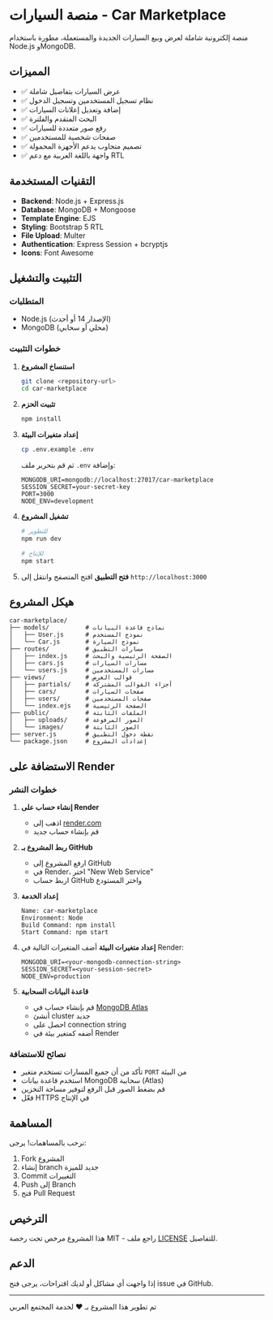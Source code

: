 # منصة السيارات - Car Marketplace

منصة إلكترونية شاملة لعرض وبيع السيارات الجديدة والمستعملة، مطورة باستخدام Node.js وMongoDB.

## المميزات

- ✅ عرض السيارات بتفاصيل شاملة
- ✅ نظام تسجيل المستخدمين وتسجيل الدخول
- ✅ إضافة وتعديل إعلانات السيارات
- ✅ البحث المتقدم والفلترة
- ✅ رفع صور متعددة للسيارات
- ✅ صفحات شخصية للمستخدمين
- ✅ تصميم متجاوب يدعم الأجهزة المحمولة
- ✅ واجهة باللغة العربية مع دعم RTL

## التقنيات المستخدمة

- **Backend**: Node.js + Express.js
- **Database**: MongoDB + Mongoose
- **Template Engine**: EJS
- **Styling**: Bootstrap 5 RTL
- **File Upload**: Multer
- **Authentication**: Express Session + bcryptjs
- **Icons**: Font Awesome

## التثبيت والتشغيل

### المتطلبات
- Node.js (الإصدار 14 أو أحدث)
- MongoDB (محلي أو سحابي)

### خطوات التثبيت

1. **استنساخ المشروع**
   ```bash
   git clone <repository-url>
   cd car-marketplace
   ```

2. **تثبيت الحزم**
   ```bash
   npm install
   ```

3. **إعداد متغيرات البيئة**
   ```bash
   cp .env.example .env
   ```
   
   ثم قم بتحرير ملف `.env` وإضافة:
   ```
   MONGODB_URI=mongodb://localhost:27017/car-marketplace
   SESSION_SECRET=your-secret-key
   PORT=3000
   NODE_ENV=development
   ```

4. **تشغيل المشروع**
   ```bash
   # للتطوير
   npm run dev
   
   # للإنتاج
   npm start
   ```

5. **فتح التطبيق**
   افتح المتصفح وانتقل إلى `http://localhost:3000`

## هيكل المشروع

```
car-marketplace/
├── models/          # نماذج قاعدة البيانات
│   ├── User.js      # نموذج المستخدم
│   └── Car.js       # نموذج السيارة
├── routes/          # مسارات التطبيق
│   ├── index.js     # الصفحة الرئيسية والبحث
│   ├── cars.js      # مسارات السيارات
│   └── users.js     # مسارات المستخدمين
├── views/           # قوالب العرض
│   ├── partials/    # أجزاء القوالب المشتركة
│   ├── cars/        # صفحات السيارات
│   ├── users/       # صفحات المستخدمين
│   └── index.ejs    # الصفحة الرئيسية
├── public/          # الملفات الثابتة
│   ├── uploads/     # الصور المرفوعة
│   └── images/      # الصور الثابتة
├── server.js        # نقطة دخول التطبيق
└── package.json     # إعدادات المشروع
```

## الاستضافة على Render

### خطوات النشر

1. **إنشاء حساب على Render**
   - اذهب إلى [render.com](https://render.com)
   - قم بإنشاء حساب جديد

2. **ربط المشروع بـ GitHub**
   - ارفع المشروع إلى GitHub
   - في Render، اختر "New Web Service"
   - اربط حساب GitHub واختر المستودع

3. **إعداد الخدمة**
   ```
   Name: car-marketplace
   Environment: Node
   Build Command: npm install
   Start Command: npm start
   ```

4. **إعداد متغيرات البيئة**
   أضف المتغيرات التالية في Render:
   ```
   MONGODB_URI=<your-mongodb-connection-string>
   SESSION_SECRET=<your-session-secret>
   NODE_ENV=production
   ```

5. **قاعدة البيانات السحابية**
   - قم بإنشاء حساب في [MongoDB Atlas](https://www.mongodb.com/atlas)
   - أنشئ cluster جديد
   - احصل على connection string
   - أضفه كمتغير بيئة في Render

### نصائح للاستضافة

- تأكد من أن جميع المسارات تستخدم متغير `PORT` من البيئة
- استخدم قاعدة بيانات MongoDB سحابية (Atlas)
- قم بضغط الصور قبل الرفع لتوفير مساحة التخزين
- فعّل HTTPS في الإنتاج

## المساهمة

نرحب بالمساهمات! يرجى:

1. Fork المشروع
2. إنشاء branch جديد للميزة
3. Commit التغييرات
4. Push إلى Branch
5. فتح Pull Request

## الترخيص

هذا المشروع مرخص تحت رخصة MIT - راجع ملف [LICENSE](LICENSE) للتفاصيل.

## الدعم

إذا واجهت أي مشاكل أو لديك اقتراحات، يرجى فتح issue في GitHub.

---

تم تطوير هذا المشروع بـ ❤️ لخدمة المجتمع العربي
